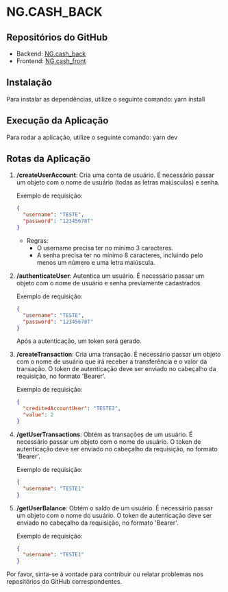 # NG.CASH_BACK

## Repositórios do GitHub

- Backend: [NG.cash_back](https://github.com/Flaviojcf/NG.cash_back)
- Frontend: [NG.cash_front](https://github.com/Flaviojcf/NG.cash_front)

## Instalação

Para instalar as dependências, utilize o seguinte comando:
yarn install

## Execução da Aplicação

Para rodar a aplicação, utilize o seguinte comando:
yarn dev


## Rotas da Aplicação

1. **/createUserAccount**: Cria uma conta de usuário. É necessário passar um objeto com o nome de usuário (todas as letras maiúsculas) e senha.

    Exemplo de requisição:
    ```json
    {
      "username": "TESTE",
      "password": "12345678T"
    }
    ```

    - Regras:
      - O username precisa ter no mínimo 3 caracteres.
      - A senha precisa ter no mínimo 8 caracteres, incluindo pelo menos um número e uma letra maiúscula.

2. **/authenticateUser**: Autentica um usuário. É necessário passar um objeto com o nome de usuário e senha previamente cadastrados.

    Exemplo de requisição:
    ```json
    {
      "username": "TESTE",
      "password": "12345678T"
    }
    ```

    Após a autenticação, um token será gerado.

3. **/createTransaction**: Cria uma transação. É necessário passar um objeto com o nome de usuário que irá receber a transferência e o valor da transação. O token de autenticação deve ser enviado no cabeçalho da requisição, no formato 'Bearer'.

    Exemplo de requisição:
    ```json
    {
      "creditedAccountUser": "TESTE2",
      "value": 2
    }
    ```

4. **/getUserTransactions**: Obtém as transações de um usuário. É necessário passar um objeto com o nome do usuário. O token de autenticação deve ser enviado no cabeçalho da requisição, no formato 'Bearer'.

    Exemplo de requisição:
    ```json
    {
      "username": "TESTE1"
    }
    ```

5. **/getUserBalance**: Obtém o saldo de um usuário. É necessário passar um objeto com o nome do usuário. O token de autenticação deve ser enviado no cabeçalho da requisição, no formato 'Bearer'.

    Exemplo de requisição:
    ```json
    {
      "username": "TESTE1"
    }
    ```

Por favor, sinta-se à vontade para contribuir ou relatar problemas nos repositórios do GitHub correspondentes.


